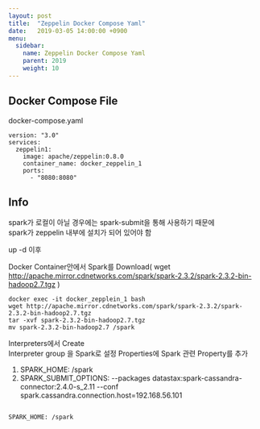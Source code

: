 ```yaml
---
layout: post
title:  "Zeppelin Docker Compose Yaml"
date:   2019-03-05 14:00:00 +0900
menu:
  sidebar:
    name: Zeppelin Docker Compose Yaml
    parent: 2019
    weight: 10
---
```


## Docker Compose File

docker-compose.yaml

```
version: "3.0"
services:
  zeppelin1:
    image: apache/zeppelin:0.8.0
    container_name: docker_zeppelin_1
    ports:
      - "8080:8080"
```

## Info

spark가 로컬이 아닐 경우에는 spark-submit을 통해 사용하기 때문에  
spark가 zeppelin 내부에 설치가 되어 있어야 함  

up -d 이후  

Docker Container안에서 Spark를 Download( wget http://apache.mirror.cdnetworks.com/spark/spark-2.3.2/spark-2.3.2-bin-hadoop2.7.tgz )  

```
docker exec -it docker_zepplein_1 bash
wget http://apache.mirror.cdnetworks.com/spark/spark-2.3.2/spark-2.3.2-bin-hadoop2.7.tgz
tar -xvf spark-2.3.2-bin-hadoop2.7.tgz
mv spark-2.3.2-bin-hadoop2.7 /spark
```

Interpreters에서 Create  
Interpreter group 을 Spark로 설정
Properties에 Spark 관련 Property를 추가  
1. SPARK_HOME: /spark  
2. SPARK_SUBMIT_OPTIONS: --packages datastax:spark-cassandra-connector:2.4.0-s_2.11 --conf spark.cassandra.connection.host=192.168.56.101  

```

SPARK_HOME: /spark
```